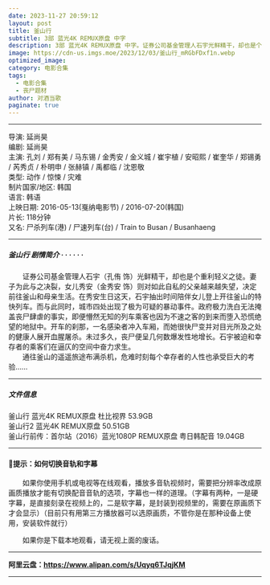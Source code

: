 ```yaml
---
date: 2023-11-27 20:59:12
layout: post
title: 釜山行
subtitle: 3部 蓝光4K REMUX原盘 中字
description: 3部 蓝光4K REMUX原盘 中字。证券公司基金管理人石宇光鲜精干，却也是个重利轻义之徒。妻子为此与之决裂，女儿秀安则对如此自私的父亲越来越失望，决定前往釜山和母亲生活。在秀安生日这天，石宇抽出时间陪伴女儿登上开往釜山的特快列车...
image: https://cdn-us.imgs.moe/2023/12/03/釜山行_mRGbFDxf1n.webp
optimized_image: 
category: 电影合集
tags:
  - 电影合集
  - 丧尸题材
author: 对酒当歌
paginate: true
---
```



---

导演: 延尚昊  
编剧: 延尚昊  
主演: 孔刘 / 郑有美 / 马东锡 / 金秀安 / 金义城 / 崔宇植 / 安昭熙 / 崔奎华 / 郑锡勇 / 芮秀贞 / 朴明申 / 张赫镇 / 禹都临 / 沈恩敬  
类型: 动作 / 惊悚 / 灾难  
制片国家/地区: 韩国  
语言: 韩语  
上映日期: 2016-05-13(戛纳电影节) / 2016-07-20(韩国)  
片长: 118分钟  
又名: 尸杀列车(港) / 尸速列车(台) / Train to Busan / Busanhaeng  

---

##### 釜山行 剧情简介 · · · · · ·

　　证券公司基金管理人石宇（孔侑 饰）光鲜精干，却也是个重利轻义之徒。妻子为此与之决裂，女儿秀安（金秀安 饰）则对如此自私的父亲越来越失望，决定前往釜山和母亲生活。在秀安生日这天，石宇抽出时间陪伴女儿登上开往釜山的特快列车。而与此同时，城市四处出现了极为可疑的暴动事件。政府极力洗白无法掩盖丧尸肆虐的事实，即便懵然无知的列车乘客也因为不速之客的到来而堕入恐慌绝望的地狱中。开车的刹那，一名感染者冲入车厢，而她很快尸变并对目光所及之处的健康人展开血腥屠杀。未过多久，丧尸便呈几何数爆发性地增长。石宇被迫和幸存者的乘客们在逼仄的空间中奋力求生。  
　　通往釜山的遥遥旅途布满杀机，危难时刻每个幸存者的人性也承受巨大的考验……

---

##### 文件信息

釜山行 蓝光4K REMUX原盘 杜比视界                             53.9GB  
釜山行2 蓝光4K REMUX原盘                                    50.51GB  
釜山行前传：首尔站（2016）蓝光1080P REMUX原盘 粤日韩配音       19.04GB  

---

#### 🔔提示：如何切换音轨和字幕

　　如果你使用手机或电视等在线观看，播放多音轨视频时，需要把分辨率改成原画质播放才能有切换配音音轨的选项，字幕也一样的道理。（字幕有两种，一是硬字幕，是直接刻录在视频上的，二是软字幕，是封装到视频里的，需要在原画质下才会显示）（目前只有用第三方播放器可以选原画质，不管你是在那种设备上使用，安装软件就行）

　　如果你是下载本地观看，请无视上面的废话。

---

**阿里云盘：<https://www.alipan.com/s/Uqyq6TJqjKM>**

---
